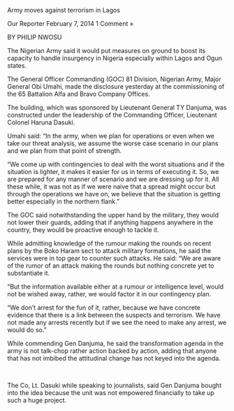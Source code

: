 Army moves against terrorism in Lagos

Our Reporter February 7, 2014 1 Comment »

BY PHILIP NWOSU

The Nigerian Army said it would put measures on ground to boost its capacity to handle insurgency in Nigeria especially within Lagos and Ogun states.

The General Officer Commanding (GOC) 81 Division, Nigerian Army, Major General Obi Umahi, made the disclosure yesterday at the commissioning of the 65 Battalion Alfa and Bravo Company Offices.

The building, which was sponsored by Lieutenant General TY Danjuma, was constructed under the leadership of the Commanding Officer, Lieutenant Colonel Haruna Dasuki.

Umahi said: “In the army, when we plan for operations or even when we take our threat analysis, we assume the worse case scenario in our plans and we plan from that point of strength.

“We come up with contingencies to deal with the worst situations and if the situation is lighter, it makes it easier for us in terms of executing it. So, we are prepared for any manner of scenario and we are dressing up for it. All these while, it was not as if we were naive that a spread might occur but through the operations we have on, we believe that the situation is getting better especially in the northern flank.”

The GOC said notwithstanding the upper hand by the military, they would not lower their guards, adding that if anything happens anywhere in the country, they would be proactive enough to tackle it.

While admitting knowledge of the rumour making the rounds on recent plans by the Boko Haram sect to attack military formations, he said the services were in top gear to counter such attacks. He said: “We are aware of the rumor of an attack making the rounds but nothing concrete yet to substantiate it.

“But the information available either at a rumour or intelligence level, would not be wished away, rather, we would factor it in our contingency plan.

“We don’t arrest for the fun of it, rather, because we have concrete evidence that there is a link between the suspects and terrorism. We have not made any arrests recently but if we see the need to make any arrest, we would do so.”

While commending Gen Danjuma, he said the transformation agenda in the army is not talk-chop rather action backed by action, adding that anyone that has not imbibed the attitudinal change has not keyed into the agenda.

 

The Co, Lt. Dasuki while speaking to journalists, said Gen Danjuma bought into the idea because the unit was not empowered financially to take up such a huge project.
